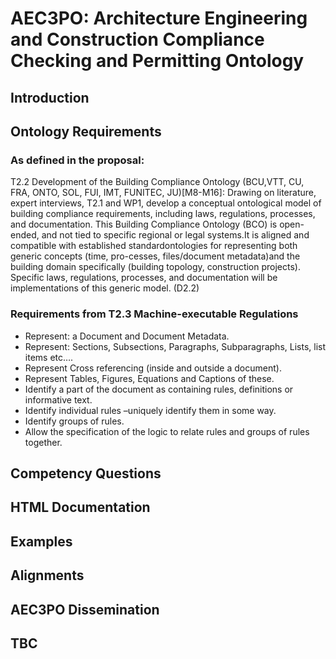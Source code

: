 # AEC3PO: Architecture Engineering and Construction Compliance Checking and Permitting Ontology #

## Introduction ##
## Ontology Requirements ##
### As defined in the proposal: 
T2.2  Development  of  the  Building  Compliance  Ontology (BCU,VTT,  CU,  FRA,  ONTO,  SOL,  FUI,  IMT, FUNITEC, JU)[M8-M16]: Drawing on literature, expert interviews, T2.1 and WP1, develop a conceptual ontological model of building compliance requirements,  including laws,  regulations, processes,  and  documentation. This Building Compliance Ontology (BCO) is open-ended, and not tied to specific regional or legal systems.It is aligned  and  compatible  with  established  standardontologies  for  representing  both  generic  concepts  (time,  pro-cesses, files/document metadata)and the building domain specifically (building topology, construction projects). Specific laws, regulations, processes, and documentation will be implementations of this generic model. (D2.2)
### Requirements from T2.3 Machine-executable Regulations 
- Represent: a Document and Document Metadata.
- Represent: Sections, Subsections, Paragraphs, Subparagraphs, Lists, list items etc….
- Represent Cross referencing (inside and outside a document).
- Represent Tables, Figures, Equations and Captions of these.
- Identify a part of the document as containing rules, definitions or informative text.
- Identify individual rules –uniquely identify them in some way.
- Identify groups of rules.
- Allow the specification of the logic to relate rules and groups of rules together.

## Competency Questions
## HTML Documentation ##
## Examples ##
## Alignments ##
## AEC3PO Dissemination ##
## TBC ##




